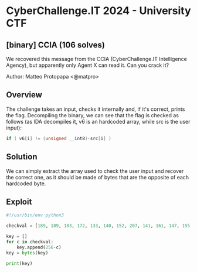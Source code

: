 # CyberChallenge.IT 2024 - University CTF

## [binary] CCIA (106 solves)

We recovered this message from the CCIA (CyberChallenge.IT Intelligence Agency), but apparently only Agent X can read it. Can you crack it?

Author: Matteo Protopapa <@matpro>

## Overview

The challenge takes an input, checks it internally and, if it's correct, prints the flag. Decompiling the binary, we can see that the flag is checked as follows (as IDA decompiles it, v6 is an hardcoded array, while src is the user input):

```c
if ( v6[i] != (unsigned __int8)-src[i] )
```

## Solution

We can simply extract the array used to check the user input and recover the correct one, as it should be made of bytes that are the opposite of each hardcoded byte.

## Exploit

```python
#!/usr/bin/env python3

checkval = [189, 189, 183, 172, 133, 140, 152, 207, 141, 161, 147, 155, 141, 141, 159, 153, 205, 161, 137, 151, 148, 148, 161, 141, 155, 148, 154, 161, 155, 146, 157, 142, 135, 144, 201, 161, 151, 146, 161, 205, 161, 206, 161, 207, 161, 158, 157, 202, 199, 202, 204, 202, 206, 131]

key = []
for c in checkval:
    key.append(256-c)
key = bytes(key)

print(key)
```

